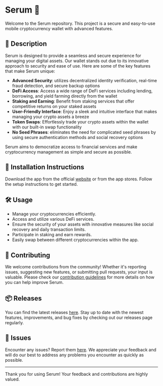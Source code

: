 
# Serum 🚀

Welcome to the Serum repository. This project is a secure and easy-to-use mobile cryptocurrency wallet with advanced features.

## 📜 Description

Serum is designed to provide a seamless and secure experience for managing your digital assets. Our wallet stands out due to its innovative approach to security and ease of use. Here are some of the key features that make Serum unique:

- **Advanced Security**: utilizes decentralized identity verification, real-time fraud detection, and secure backup options
- **DeFi Access**: Access a wide range of DeFi services including lending, borrowing, and yield farming directly from the wallet
- **Staking and Earning**: Benefit from staking services that offer competitive returns on your staked assets
- **User-Friendly Interface**: Enjoy a sleek and intuitive interface that makes managing your crypto assets a breeze
- **Token Swaps**: Effortlessly trade your crypto assets within the wallet with our built-in swap functionality
- **No Seed Phrases**: eliminates the need for complicated seed phrases by using secure authentication methods and social recovery options

Serum aims to democratize access to financial services and make cryptocurrency management as simple and secure as possible.

## 🚀 Installation Instructions

Download the app from the official [website](https://www.example.com) or from the app stores. Follow the setup instructions to get started.

## 🛠️ Usage

- Manage your cryptocurrencies efficiently.
- Access and utilize various DeFi services.
- Ensure the security of your assets with innovative measures like social recovery and daily transaction limits.
- Participate in staking and earn rewards.
- Easily swap between different cryptocurrencies within the app.

## 🤝 Contributing

We welcome contributions from the community! Whether it's reporting issues, suggesting new features, or submitting pull requests, your input is valuable. Please check our [contribution guidelines](../../contributing) for more details on how you can help improve Serum.

## 📦 Releases

You can find the latest releases [here](../../releases). Stay up to date with the newest features, improvements, and bug fixes by checking out our releases page regularly.

## 🐛 Issues

Encounter any issues? Report them [here](../../issues). We appreciate your feedback and will do our best to address any problems you encounter as quickly as possible.

---

Thank you for using Serum! Your feedback and contributions are highly valued.

